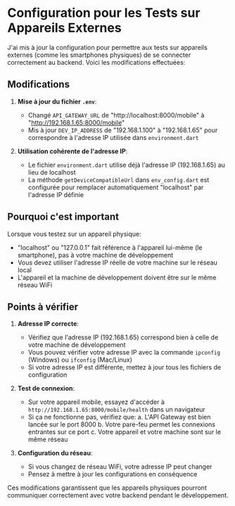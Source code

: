 # Configuration pour les Tests sur Appareils Externes

J'ai mis à jour la configuration pour permettre aux tests sur appareils externes (comme les smartphones physiques) de se connecter correctement au backend. Voici les modifications effectuées:

## Modifications

1. **Mise à jour du fichier `.env`**:
   - Changé `API_GATEWAY_URL` de "http://localhost:8000/mobile" à "http://192.168.1.65:8000/mobile"
   - Mis à jour `DEV_IP_ADDRESS` de "192.168.1.100" à "192.168.1.65" pour correspondre à l'adresse IP utilisée dans `environment.dart`

2. **Utilisation cohérente de l'adresse IP**:
   - Le fichier `environment.dart` utilise déjà l'adresse IP (192.168.1.65) au lieu de localhost
   - La méthode `getDeviceCompatibleUrl` dans `env_config.dart` est configurée pour remplacer automatiquement "localhost" par l'adresse IP définie

## Pourquoi c'est important

Lorsque vous testez sur un appareil physique:
- "localhost" ou "127.0.0.1" fait référence à l'appareil lui-même (le smartphone), pas à votre machine de développement
- Vous devez utiliser l'adresse IP réelle de votre machine sur le réseau local
- L'appareil et la machine de développement doivent être sur le même réseau WiFi

## Points à vérifier

1. **Adresse IP correcte**:
   - Vérifiez que l'adresse IP (192.168.1.65) correspond bien à celle de votre machine de développement
   - Vous pouvez vérifier votre adresse IP avec la commande `ipconfig` (Windows) ou `ifconfig` (Mac/Linux)
   - Si votre adresse IP est différente, mettez à jour tous les fichiers de configuration

2. **Test de connexion**:
   - Sur votre appareil mobile, essayez d'accéder à `http://192.168.1.65:8000/mobile/health` dans un navigateur
   - Si ça ne fonctionne pas, vérifiez que:
     a. L'API Gateway est bien lancée sur le port 8000
     b. Votre pare-feu permet les connexions entrantes sur ce port
     c. Votre appareil et votre machine sont sur le même réseau

3. **Configuration du réseau**:
   - Si vous changez de réseau WiFi, votre adresse IP peut changer
   - Pensez à mettre à jour les configurations en conséquence

Ces modifications garantissent que les appareils physiques pourront communiquer correctement avec votre backend pendant le développement.
